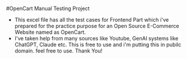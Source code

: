 #OpenCart Manual Testing Project

- This excel file has all the test cases for Frontend Part which i've prepared for the practice purpose for an Open Source E-Commerce Website named as OpenCart.
- I've taken help from many sources like Youtube, GenAI systems like ChatGPT, Claude etc. This is free to use and i'm putting this in pubilc domain. feel free to use. Thank You!
